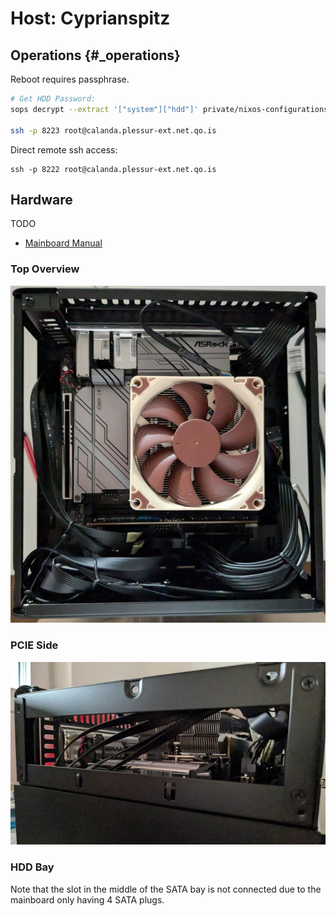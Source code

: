 # Host: Cyprianspitz

## Operations {#\_operations}

Reboot requires passphrase.

```bash
# Get HDD Password:
sops decrypt --extract '["system"]["hdd"]' private/nixos-configurations/cyprianspitz/secrets.sops.yaml

ssh -p 8223 root@calanda.plessur-ext.net.qo.is
```

Direct remote ssh access:

```
ssh -p 8222 root@calanda.plessur-ext.net.qo.is
```

## Hardware

TODO

- [Mainboard Manual](docs/z790m-itx-wifi.pdf)

### Top Overview

![](docs/top-view.jpg)

### PCIE Side

![](docs/pcie-side.jpg)

### HDD Bay

Note that the slot in the middle of the SATA bay is not connected due to the mainboard only having 4 SATA plugs.
